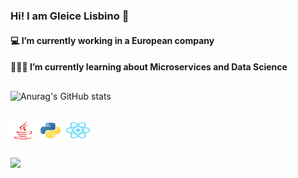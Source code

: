 ### Hi! I am Gleice Lisbino 🤍
#### 💻 I’m currently working in a European company
#### 👩🏼‍🔬 I’m currently learning about Microservices and Data Science

##

![Anurag's GitHub stats](https://github-readme-stats.vercel.app/api?username=gleicelisbino&show_icons=true&theme=radical) 

<div style="display: inline_block"><br>
  <img align="center" alt="Kelly-Java" height="30" width="40" src="https://raw.githubusercontent.com/devicons/devicon/master/icons/java/java-plain.svg">
  <img align="center" alt="Kelly-Python" height="30" width="40" src="https://raw.githubusercontent.com/devicons/devicon/master/icons/python/python-original.svg">
  <img align="center" alt="Kelly-React" height="30" width="40" src="https://raw.githubusercontent.com/devicons/devicon/master/icons/react/react-original.svg">
</div>

 ##
 
<div> 
  <a href="https://www.linkedin.com/in/gleice-lisbino/" target="_blank"><img src="https://img.shields.io/badge/-LinkedIn-%230077B5?style=for-the-badge&logo=linkedin&logoColor=white" target="_blank"></a> 
  
</div>

<!--
**gleicelisbino/gleicelisbino** is a ✨ _special_ ✨ repository because its `README.md` (this file) appears on your GitHub profile.

Here are some ideas to get you started:

- 🔭 I’m currently working on ...
- 🌱 I’m currently learning ...
- 👯 I’m looking to collaborate on ...
- 🤔 I’m looking for help with ...
- 💬 Ask me about ...
- 📫 How to reach me: ...
- 😄 Pronouns: ...
- ⚡ Fun fact: ...
-->
